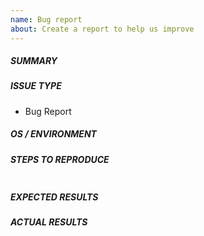 ```yaml
---
name: Bug report
about: Create a report to help us improve
---
```

<!--- Verify first that your issue is not already reported on GitHub -->
<!--- Also test if the latest release and devel branch are affected too -->

##### SUMMARY
<!--- Explain the problem briefly below -->

##### ISSUE TYPE

- Bug Report

##### OS / ENVIRONMENT
<!--- Provide all relevant information below, e.g. target OS versions, network device firmware, etc. -->

##### STEPS TO REPRODUCE
<!--- Describe exactly how to reproduce the problem, using a minimal test-case -->

<!--- Paste example commands between quotes below -->
```shell

```

<!--- HINT: You can paste gist.github.com links for larger files -->

##### EXPECTED RESULTS
<!--- Describe what you expected to happen when running the steps above -->

##### ACTUAL RESULTS
<!--- Describe what actually happened. If possible run with extra verbosity (-vvvv) -->

<!--- Paste verbatim command output between quotes -->
```paste below

```
